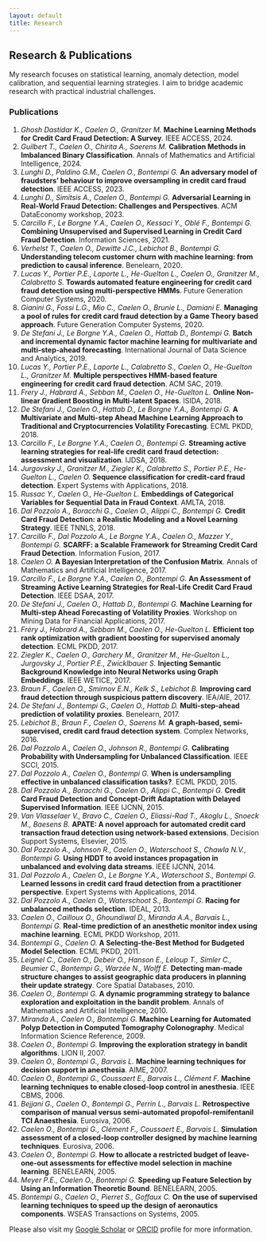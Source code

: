 ```yaml
---
layout: default
title: Research
---
```


<h2>Research & Publications</h2>

<p>
  My research focuses on statistical learning, anomaly detection, model calibration, and sequential learning strategies. I aim to bridge academic research with practical industrial challenges.
</p>

<h3>Publications</h3>
<ol>
  <li><em>Ghosh Dastidar K., Caelen O., Granitzer M.</em> <strong>Machine Learning Methods for Credit Card Fraud Detection: A Survey</strong>. IEEE ACCESS, 2024.</li>
  <li><em>Guilbert T., Caelen O., Chirita A., Saerens M.</em> <strong>Calibration Methods in Imbalanced Binary Classification</strong>. Annals of Mathematics and Artificial Intelligence, 2024.</li>
  <li><em>Lunghi D., Paldino G.M., Caelen O., Bontempi G.</em> <strong>An adversary model of fraudsters’ behaviour to improve oversampling in credit card fraud detection</strong>. IEEE ACCESS, 2023.</li>
  <li><em>Lunghi D., Simitsis A., Caelen O., Bontempi G.</em> <strong>Adversarial Learning in Real-World Fraud Detection: Challenges and Perspectives</strong>. ACM DataEconomy workshop, 2023.</li>
  <li><em>Carcillo F., Le Borgne Y.A., Caelen O., Kessaci Y., Oblé F., Bontempi G.</em> <strong>Combining Unsupervised and Supervised Learning in Credit Card Fraud Detection</strong>. Information Sciences, 2021.</li>
  <li><em>Verhelst T., Caelen O., Dewitte J.C., Lebichot B., Bontempi G.</em> <strong>Understanding telecom customer churn with machine learning: from prediction to causal inference</strong>. Benelearn, 2020.</li>
  <li><em>Lucas Y., Portier P.E., Laporte L., He-Guelton L., Caelen O., Granitzer M., Calabretto S.</em> <strong>Towards automated feature engineering for credit card fraud detection using multi-perspective HMMs</strong>. Future Generation Computer Systems, 2020.</li>
  <li><em>Gianini G., Fossi L.G., Mio C., Caelen O., Brunie L., Damiani E.</em> <strong>Managing a pool of rules for credit card fraud detection by a Game Theory based approach</strong>. Future Generation Computer Systems, 2020.</li>
  <li><em>De Stefani J., Le Borgne Y.A., Caelen O., Hattab D., Bontempi G.</em> <strong>Batch and incremental dynamic factor machine learning for multivariate and multi-step-ahead forecasting</strong>. International Journal of Data Science and Analytics, 2019.</li>
  <li><em>Lucas Y., Portier P.E., Laporte L., Calabretto S., Caelen O., He-Guelton L., Granitzer M.</em> <strong>Multiple perspectives HMM-based feature engineering for credit card fraud detection</strong>. ACM SAC, 2019.</li>
  <li><em>Frery J., Habrard A., Sebban M., Caelen O., He-Guelton L.</em> <strong>Online Non-linear Gradient Boosting in Multi-latent Spaces</strong>. ISIDA, 2018.</li>
  <li><em>De Stefani J., Caelen O., Hattab D., Le Borgne Y.A., Bontempi G.</em> <strong>A Multivariate and Multi-step Ahead Machine Learning Approach to Traditional and Cryptocurrencies Volatility Forecasting</strong>. ECML PKDD, 2018.</li>
  <li><em>Carcillo F., Le Borgne Y.A., Caelen O., Bontempi G.</em> <strong>Streaming active learning strategies for real-life credit card fraud detection: assessment and visualization</strong>. IJDSA, 2018.</li>
  <li><em>Jurgovsky J., Granitzer M., Ziegler K., Calabretto S., Portier P.E., He-Guelton L., Caelen O.</em> <strong>Sequence classification for credit-card fraud detection</strong>. Expert Systems with Applications, 2018.</li>
  <li><em>Russac Y., Caelen O., He-Guelton L.</em> <strong>Embeddings of Categorical Variables for Sequential Data in Fraud Context</strong>. AMLTA, 2018.</li>
  <li><em>Dal Pozzolo A., Boracchi G., Caelen O., Alippi C., Bontempi G.</em> <strong>Credit Card Fraud Detection: a Realistic Modeling and a Novel Learning Strategy</strong>. IEEE TNNLS, 2018.</li>
  <li><em>Carcillo F., Dal Pozzolo A., Le Borgne Y.A., Caelen O., Mazzer Y., Bontempi G.</em> <strong>SCARFF: a Scalable Framework for Streaming Credit Card Fraud Detection</strong>. Information Fusion, 2017.</li>
  <li><em>Caelen O.</em> <strong>A Bayesian Interpretation of the Confusion Matrix</strong>. Annals of Mathematics and Artificial Intelligence, 2017.</li>
  <li><em>Carcillo F., Le Borgne Y.A., Caelen O., Bontempi G.</em> <strong>An Assessment of Streaming Active Learning Strategies for Real-Life Credit Card Fraud Detection</strong>. IEEE DSAA, 2017.</li>
  <li><em>De Stefani J., Caelen O., Hattab D., Bontempi G.</em> <strong>Machine Learning for Multi-step Ahead Forecasting of Volatility Proxies</strong>. Workshop on Mining Data for Financial Applications, 2017.</li>
  <li><em>Fréry J., Habrard A., Sebban M., Caelen O., He-Guelton L.</em> <strong>Efficient top rank optimization with gradient boosting for supervised anomaly detection</strong>. ECML PKDD, 2017.</li>
  <li><em>Ziegler K., Caelen O., Garchery M., Granitzer M., He-Guelton L., Jurgovsky J., Portier P.E., Zwicklbauer S.</em> <strong>Injecting Semantic Background Knowledge into Neural Networks using Graph Embeddings</strong>. IEEE WETICE, 2017.</li>
  <li><em>Braun F., Caelen O., Smirnov E.N., Kelk S., Lebichot B.</em> <strong>Improving card fraud detection through suspicious pattern discovery</strong>. IEA/AIE, 2017.</li>
  <li><em>De Stefani J., Bontempi G., Caelen O., Hattab D.</em> <strong>Multi-step-ahead prediction of volatility proxies</strong>. Benelearn, 2017.</li>
  <li><em>Lebichot B., Braun F., Caelen O., Saerens M.</em> <strong>A graph-based, semi-supervised, credit card fraud detection system</strong>. Complex Networks, 2016.</li>
  <li><em>Dal Pozzolo A., Caelen O., Johnson R., Bontempi G.</em> <strong>Calibrating Probability with Undersampling for Unbalanced Classification</strong>. IEEE SCCI, 2015.</li>
  <li><em>Dal Pozzolo A., Caelen O., Bontempi G.</em> <strong>When is undersampling effective in unbalanced classification tasks?</strong>. ECML PKDD, 2015.</li>
  <li><em>Dal Pozzolo A., Boracchi G., Caelen O., Alippi C., Bontempi G.</em> <strong>Credit Card Fraud Detection and Concept-Drift Adaptation with Delayed Supervised Information</strong>. IEEE IJCNN, 2015.</li>
  <li><em>Van Vlasselaer V., Bravo C., Caelen O., Eliassi-Rad T., Akoglu L., Snoeck M., Baesens B.</em> <strong>APATE: A novel approach for automated credit card transaction fraud detection using network-based extensions</strong>. Decision Support Systems, Elsevier, 2015.</li>
  <li><em>Dal Pozzolo A., Johnson R., Caelen O., Waterschoot S., Chawla N.V., Bontempi G.</em> <strong>Using HDDT to avoid instances propagation in unbalanced and evolving data streams</strong>. IEEE IJCNN, 2014.</li>
  <li><em>Dal Pozzolo A., Caelen O., Le Borgne Y.A., Waterschoot S., Bontempi G.</em> <strong>Learned lessons in credit card fraud detection from a practitioner perspective</strong>. Expert Systems with Applications, 2014.</li>
  <li><em>Dal Pozzolo A., Caelen O., Waterschoot S., Bontempi G.</em> <strong>Racing for unbalanced methods selection</strong>. IDEAL, 2013.</li>
  <li><em>Caelen O., Cailloux O., Ghoundiwal D., Miranda A.A., Barvais L., Bontempi G.</em> <strong>Real-time prediction of an anesthetic monitor index using machine learning</strong>. ECML PKDD Workshop, 2011.</li>
  <li><em>Bontempi G., Caelen O.</em> <strong>A Selecting-the-Best Method for Budgeted Model Selection</strong>. ECML PKDD, 2011.</li>
  <li><em>Leignel C., Caelen O., Debeir O., Hanson E., Leloup T., Simler C., Beumier C., Bontempi G., Warzée N., Wolff E.</em> <strong>Detecting man-made structure changes to assist geographic data producers in planning their update strategy</strong>. Core Spatial Databases, 2010.</li>
  <li><em>Caelen O., Bontempi G.</em> <strong>A dynamic programming strategy to balance exploration and exploitation in the bandit problem</strong>. Annals of Mathematics and Artificial Intelligence, 2010.</li>
  <li><em>Miranda A., Caelen O., Bontempi G.</em> <strong>Machine Learning for Automated Polyp Detection in Computed Tomography Colonography</strong>. Medical Information Science Reference, 2009.</li>
  <li><em>Caelen O., Bontempi G.</em> <strong>Improving the exploration strategy in bandit algorithms</strong>. LION II, 2007.</li>
  <li><em>Caelen O., Bontempi G., Barvais L.</em> <strong>Machine learning techniques for decision support in anesthesia</strong>. AIME, 2007.</li>
  <li><em>Caelen O., Bontempi G., Coussaert E., Barvais L., Clément F.</em> <strong>Machine learning techniques to enable closed-loop control in anesthesia</strong>. IEEE CBMS, 2006.</li>
  <li><em>Bejjani G., Caelen O., Bontempi G., Perrin L., Barvais L.</em> <strong>Retrospective comparison of manual versus semi-automated propofol-remifentanil TCI Anaesthesia</strong>. Eurosiva, 2006.</li>
  <li><em>Caelen O., Bontempi G., Clément F., Coussaert E., Barvais L.</em> <strong>Simulation assessment of a closed-loop controller designed by machine learning techniques</strong>. Eurosiva, 2006.</li>
  <li><em>Caelen O., Bontempi G.</em> <strong>How to allocate a restricted budget of leave-one-out assessments for effective model selection in machine learning</strong>. BENELEARN, 2005.</li>
  <li><em>Meyer P.E., Caelen O., Bontempi G.</em> <strong>Speeding up Feature Selection by Using an Information Theoretic Bound</strong>. BENELEARN, 2005.</li>
  <li><em>Bontempi G., Caelen O., Pierret S., Goffaux C.</em> <strong>On the use of supervised learning techniques to speed up the design of aeronautics components</strong>. WSEAS Transactions on Systems, 2005.</li>
</ol>

<p>
  Please also visit my <a href="https://scholar.google.com">Google Scholar</a> or <a href="https://orcid.org/0000-0001-6970-9825">ORCID</a> profile for more information.
</p>
